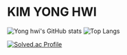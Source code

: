 <h1>KIM YONG HWI</h1>

![Yong hwi's GitHub stats](https://github-readme-stats.vercel.app/api?username=HOKAGO-MEMORIES&show_icons=true&theme=dracula)
![Top Langs](https://github-readme-stats.vercel.app/api/top-langs/?username=HOKAGO-MEMORIES&layout=compact&theme=dracula)

[![Solved.ac Profile](http://mazassumnida.wtf/api/v2/generate_badge?boj=line123)](https://solved.ac/line123/)

<!--
**HOKAGO-MEMORIES/HOKAGO-MEMORIES** is a ✨ _special_ ✨ repository because its `README.md` (this file) appears on your GitHub profile.

Here are some ideas to get you started:

- 🔭 I’m currently working on ...
- 🌱 I’m currently learning ...
- 👯 I’m looking to collaborate on ...
- 🤔 I’m looking for help with ...
- 💬 Ask me about ...
- 📫 How to reach me: ...
- 😄 Pronouns: ...
- ⚡ Fun fact: ...
-->
